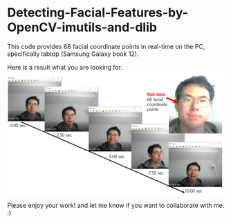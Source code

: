 # Detecting-Facial-Features-by-OpenCV-imutils-and-dlib

This code provides 68 facial coordinate points in real-time on the PC, specifically labtop (Samsung Galaxy book 12).

Here is a result what you are looking for.
<img src="https://github.com/chungbrain/Detecting-Facial-Features-by-OpenCV-imutils-and-dlib/blob/master/2018-05-07_7-31-48.png" width="720"> 

Please enjoy your work! and let me know if you want to collaborate with me. :)
